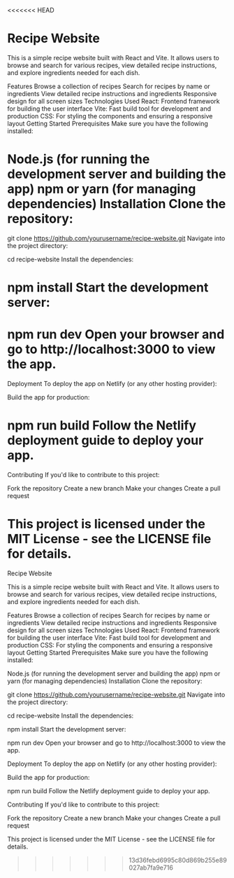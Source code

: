 <<<<<<< HEAD
# Recipe Website

This is a simple recipe website built with React and Vite. It allows users to browse and search for various recipes, view detailed recipe instructions, and explore ingredients needed for each dish.

Features Browse a collection of recipes Search for recipes by name or ingredients View detailed recipe instructions and ingredients Responsive design for all screen sizes Technologies Used React: Frontend framework for building the user interface Vite: Fast build tool for development and production CSS: For styling the components and ensuring a responsive layout Getting Started Prerequisites Make sure you have the following installed:

# Node.js (for running the development server and building the app) npm or yarn (for managing dependencies) Installation Clone the repository:

git clone https://github.com/yourusername/recipe-website.git Navigate into the project directory:

cd recipe-website Install the dependencies:

# npm install Start the development server:

# npm run dev Open your browser and go to http://localhost:3000 to view the app.

Deployment To deploy the app on Netlify (or any other hosting provider):

Build the app for production:

# npm run build Follow the Netlify deployment guide to deploy your app.

Contributing If you'd like to contribute to this project:

Fork the repository Create a new branch Make your changes Create a pull request

This project is licensed under the MIT License - see the LICENSE file for details.
=======
Recipe Website

This is a simple recipe website built with React and Vite. It allows users to browse and search for various recipes, view detailed recipe instructions, and explore ingredients needed for each dish.

Features
Browse a collection of recipes
Search for recipes by name or ingredients
View detailed recipe instructions and ingredients
Responsive design for all screen sizes
Technologies Used
React: Frontend framework for building the user interface
Vite: Fast build tool for development and production
CSS: For styling the components and ensuring a responsive layout
Getting Started
Prerequisites
Make sure you have the following installed:

Node.js (for running the development server and building the app)
npm or yarn (for managing dependencies)
Installation
Clone the repository:

git clone https://github.com/yourusername/recipe-website.git
Navigate into the project directory:

cd recipe-website
Install the dependencies:

npm install
Start the development server:

npm run dev
Open your browser and go to http://localhost:3000 to view the app.

Deployment
To deploy the app on Netlify (or any other hosting provider):

Build the app for production:

npm run build
Follow the Netlify deployment guide to deploy your app.

Contributing
If you'd like to contribute to this project:

Fork the repository
Create a new branch
Make your changes
Create a pull request

This project is licensed under the MIT License - see the LICENSE file for details.
>>>>>>> 13d36febd6995c80d869b255e89027ab7fa9e716
